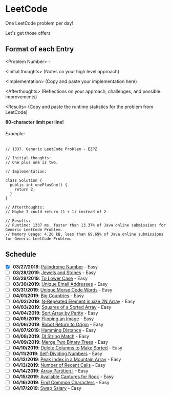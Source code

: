 # LeetCode
One LeetCode problem per day! 

Let's get those offers

## Format of each Entry
\<Problem Number> <Problem Title> - <Problem Difficulty>

\<Initial thoughts> (Notes on your high level approach)

\<Implementation> (Copy and paste your implementation here)

\<Afterthoughts> (Reflections on your approach, challenges, and possible improvements)

\<Results> (Copy and paste the runtime statistics for the problem from LeetCode)


**80-character limit per line!**

###### Example:

```
// 1337. Generic LeetCode Problem - EZPZ

// Initial thoughts: 
// One plus one is two.

// Implementation:

class Solution {
  public int onePlusOne() {
    return 2;
  }
}

// Afterthoughts:
// Maybe I could return (1 + 1) instead of 2

// Results:
// Runtime: 1337 ms, faster than 13.37% of Java online submissions for Generic LeetCode Problem.
// Memory Usage: 4.20 kB, less than 69.69% of Java online submissions for Generic LeetCode Problem.

```

## Schedule
- [x] **03/27/2019**: [Palindrome Number](https://leetcode.com/problems/palindrome-number/) - Easy
- [ ] **03/28/2019**: [Jewels and Stones](https://leetcode.com/problems/jewels-and-stones/) - Easy
- [ ] **03/29/2019**: [To Lower Case](https://leetcode.com/problems/to-lower-case/) - Easy
- [ ] **03/30/2019**: [Unique Email Addresses](https://leetcode.com/problems/unique-email-addresses/) - Easy
- [ ] **03/31/2019**: [Unique Morse Code Words](https://leetcode.com/problems/unique-morse-code-words/) - Easy
- [ ] **04/01/2019**: [Big Countries](https://leetcode.com/problems/big-countries/) - Easy
- [ ] **04/02/2019**: [N-Repeated Element in size 2N Array](https://leetcode.com/problems/n-repeated-element-in-size-2n-array/) - Easy
- [ ] **04/03/2019**: [Squares of a Sorted Array](https://leetcode.com/problems/squares-of-a-sorted-array/) - Easy
- [ ] **04/04/2019**: [Sort Array by Parity](https://leetcode.com/problems/sort-array-by-parity/) - Easy
- [ ] **04/05/2019**: [Flipping an Image](https://leetcode.com/problems/flipping-an-image/) - Easy
- [ ] **04/06/2019**: [Robot Return to Origin](https://leetcode.com/problems/robot-return-to-origin/) - Easy
- [ ] **04/07/2019**: [Hamming Distance](https://leetcode.com/problems/hamming-distance) - Easy
- [ ] **04/08/2019**: [DI String Match](https://leetcode.com/problems/di-string-match) - Easy
- [ ] **04/09/2019**: [Merge Two Binary Trees](https://leetcode.com/problems/merge-two-binary-trees) - Easy
- [ ] **04/10/2019**: [Delete Columns to Make Sorted](https://leetcode.com/problems/delete-columns-to-make-sorted) - Easy
- [ ] **04/11/2019**: [Self-Dividing Numbers](https://leetcode.com/problems/self-dividing-numbers) - Easy
- [ ] **04/12/2019**: [Peak Index in a Mountain Array](https://leetcode.com/problems/peak-index-in-a-mountain-array) - Easy
- [ ] **04/13/2019**: [Number of Recent Calls](https://leetcode.com/problems/number-of-recent-calls) - Easy
- [ ] **04/14/2019**: [Array Partition I](https://leetcode.com/problems/array-partition-i) - Easy
- [ ] **04/15/2019**: [Available Captures for Rook](https://leetcode.com/problems/available-captures-for-rook) - Easy
- [ ] **04/16/2019**: [Find Common Characters](https://leetcode.com/problems/find-common-characters) - Easy
- [ ] **04/17/2019**: [Swap Salary](https://leetcode.com/problems/swap-salary) - Easy
